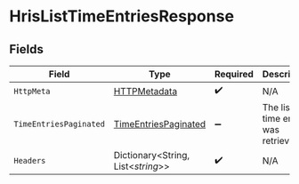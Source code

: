 # HrisListTimeEntriesResponse


## Fields

| Field                                                                   | Type                                                                    | Required                                                                | Description                                                             |
| ----------------------------------------------------------------------- | ----------------------------------------------------------------------- | ----------------------------------------------------------------------- | ----------------------------------------------------------------------- |
| `HttpMeta`                                                              | [HTTPMetadata](../../Models/Components/HTTPMetadata.md)                 | :heavy_check_mark:                                                      | N/A                                                                     |
| `TimeEntriesPaginated`                                                  | [TimeEntriesPaginated](../../Models/Components/TimeEntriesPaginated.md) | :heavy_minus_sign:                                                      | The list of time entries was retrieved.                                 |
| `Headers`                                                               | Dictionary<String, List<*string*>>                                      | :heavy_check_mark:                                                      | N/A                                                                     |